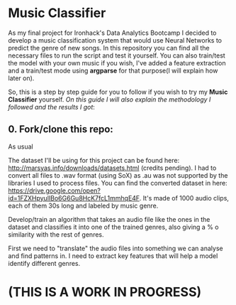 # Music Classifier

As my final project for Ironhack's Data Analytics Bootcamp I decided to develop a music classification system that would use Neural Networks to predict the genre of new songs. In this repository you can find all the necessary files to run the script and test it yourself. You can also train/test the model with your own music if you wish, I've added a feature extraction and a train/test mode using **argparse** for that purpose(I will explain how later on).

So, this is a step by step guide for you to follow if you wish to try my **Music Classifier** yourself. *On this guide I will also explain the methodology I followed and the results I got*:

## 0. Fork/clone this repo:
As usual



The dataset I'll be using for this project can be found here: http://marsyas.info/downloads/datasets.html
(credits pending). I had to convert all files to .wav format (using SoX) as .au was not supported by the libraries I used to process files. You can find the converted dataset in here: https://drive.google.com/open?id=1FZXHpyulIBo6G6Gu8HcK7fcL1mmhqE4F. It's made of 1000 audio clips, each of them 30s long and labeled by music genre.

Develop/train an algorithm that takes an audio file like the ones in the dataset and classifies it into one of the trained genres, also giving a % o similarity with the rest of genres.

First we need to "translate" the audio files into something we can analyse and find patterns in. I need to extract key features that will help a model identify different genres.

# (THIS IS A WORK IN PROGRESS)






